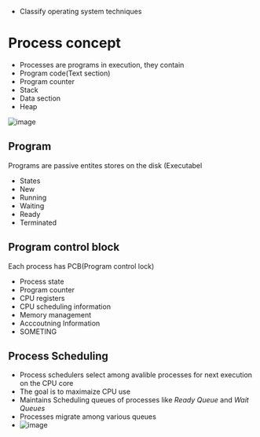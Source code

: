 - Classify operating system techniques

# Process concept
- Processes are programs in execution, they contain
- Program code(Text section)
- Program counter
- Stack
- Data section
- Heap

![image](https://github.com/user-attachments/assets/51c0db6a-30d5-4a3e-9a54-6b35ae36ba2d)

## Program
Programs are passive entites stores on the disk (Executabel
- States
- New
- Running
- Waiting
- Ready
- Terminated

## Program control block
Each process has PCB(Program control lock)
- Process state
- Program counter
- CPU registers
- CPU scheduling information
- Memory management
- Acccoutning Information
- SOMETING

## Process Scheduling
- Process schedulers select among avalible processes for next execution on the CPU core
- The goal is to maximaize CPU use
- Maintains Scheduling queues of processes like *Ready Queue* and *Wait Queues*
- Processes migrate among various queues
- ![image](https://github.com/user-attachments/assets/1629321a-2978-4342-93db-c006212dd75b)

  
